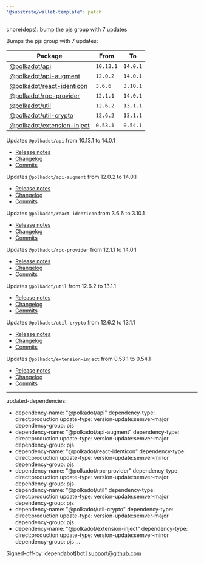```yaml
---
"@substrate/wallet-template": patch
---
```


chore(deps): bump the pjs group with 7 updates

Bumps the pjs group with 7 updates:

| Package | From | To |
| --- | --- | --- |
| [@polkadot/api](https://github.com/polkadot-js/api/tree/HEAD/packages/api) | `10.13.1` | `14.0.1` |
| [@polkadot/api-augment](https://github.com/polkadot-js/api/tree/HEAD/packages/api-augment) | `12.0.2` | `14.0.1` |
| [@polkadot/react-identicon](https://github.com/polkadot-js/ui/tree/HEAD/packages/react-identicon) | `3.6.6` | `3.10.1` |
| [@polkadot/rpc-provider](https://github.com/polkadot-js/api/tree/HEAD/packages/rpc-provider) | `12.1.1` | `14.0.1` |
| [@polkadot/util](https://github.com/polkadot-js/common/tree/HEAD/packages/util) | `12.6.2` | `13.1.1` |
| [@polkadot/util-crypto](https://github.com/polkadot-js/common/tree/HEAD/packages/util-crypto) | `12.6.2` | `13.1.1` |
| [@polkadot/extension-inject](https://github.com/polkadot-js/extension/tree/HEAD/packages/extension-inject) | `0.53.1` | `0.54.1` |


Updates `@polkadot/api` from 10.13.1 to 14.0.1
- [Release notes](https://github.com/polkadot-js/api/releases)
- [Changelog](https://github.com/polkadot-js/api/blob/master/CHANGELOG.md)
- [Commits](https://github.com/polkadot-js/api/commits/v14.0.1/packages/api)

Updates `@polkadot/api-augment` from 12.0.2 to 14.0.1
- [Release notes](https://github.com/polkadot-js/api/releases)
- [Changelog](https://github.com/polkadot-js/api/blob/master/CHANGELOG.md)
- [Commits](https://github.com/polkadot-js/api/commits/v14.0.1/packages/api-augment)

Updates `@polkadot/react-identicon` from 3.6.6 to 3.10.1
- [Release notes](https://github.com/polkadot-js/ui/releases)
- [Changelog](https://github.com/polkadot-js/ui/blob/master/CHANGELOG.md)
- [Commits](https://github.com/polkadot-js/ui/commits/v3.10.1/packages/react-identicon)

Updates `@polkadot/rpc-provider` from 12.1.1 to 14.0.1
- [Release notes](https://github.com/polkadot-js/api/releases)
- [Changelog](https://github.com/polkadot-js/api/blob/master/CHANGELOG.md)
- [Commits](https://github.com/polkadot-js/api/commits/v14.0.1/packages/rpc-provider)

Updates `@polkadot/util` from 12.6.2 to 13.1.1
- [Release notes](https://github.com/polkadot-js/common/releases)
- [Changelog](https://github.com/polkadot-js/common/blob/master/CHANGELOG.md)
- [Commits](https://github.com/polkadot-js/common/commits/v13.1.1/packages/util)

Updates `@polkadot/util-crypto` from 12.6.2 to 13.1.1
- [Release notes](https://github.com/polkadot-js/common/releases)
- [Changelog](https://github.com/polkadot-js/common/blob/master/CHANGELOG.md)
- [Commits](https://github.com/polkadot-js/common/commits/v13.1.1/packages/util-crypto)

Updates `@polkadot/extension-inject` from 0.53.1 to 0.54.1
- [Release notes](https://github.com/polkadot-js/extension/releases)
- [Changelog](https://github.com/polkadot-js/extension/blob/master/CHANGELOG.md)
- [Commits](https://github.com/polkadot-js/extension/commits/v0.54.1/packages/extension-inject)

---
updated-dependencies:
- dependency-name: "@polkadot/api"
  dependency-type: direct:production
  update-type: version-update:semver-major
  dependency-group: pjs
- dependency-name: "@polkadot/api-augment"
  dependency-type: direct:production
  update-type: version-update:semver-major
  dependency-group: pjs
- dependency-name: "@polkadot/react-identicon"
  dependency-type: direct:production
  update-type: version-update:semver-minor
  dependency-group: pjs
- dependency-name: "@polkadot/rpc-provider"
  dependency-type: direct:production
  update-type: version-update:semver-major
  dependency-group: pjs
- dependency-name: "@polkadot/util"
  dependency-type: direct:production
  update-type: version-update:semver-major
  dependency-group: pjs
- dependency-name: "@polkadot/util-crypto"
  dependency-type: direct:production
  update-type: version-update:semver-major
  dependency-group: pjs
- dependency-name: "@polkadot/extension-inject"
  dependency-type: direct:production
  update-type: version-update:semver-minor
  dependency-group: pjs
...

Signed-off-by: dependabot[bot] <support@github.com>
